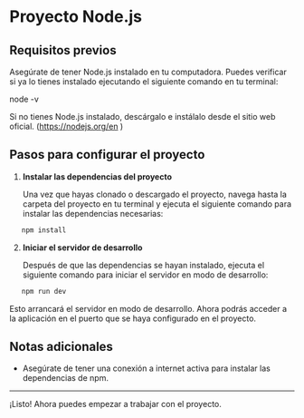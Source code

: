 # Proyecto Node.js

## Requisitos previos

Asegúrate de tener Node.js instalado en tu computadora. Puedes verificar si ya lo tienes instalado ejecutando el siguiente comando en tu terminal:

node -v

Si no tienes Node.js instalado, descárgalo e instálalo desde el sitio web oficial. (https://nodejs.org/en )

## Pasos para configurar el proyecto

1. **Instalar las dependencias del proyecto**

   Una vez que hayas clonado o descargado el proyecto, navega hasta la carpeta del proyecto en tu terminal y ejecuta el siguiente comando para instalar las dependencias necesarias:
```bash
   npm install
```

2. **Iniciar el servidor de desarrollo**

   Después de que las dependencias se hayan instalado, ejecuta el siguiente comando para iniciar el servidor en modo de desarrollo:
```bash
   npm run dev
```
   Esto arrancará el servidor en modo de desarrollo. Ahora podrás acceder a la aplicación en el puerto que se haya configurado en el proyecto.

## Notas adicionales

- Asegúrate de tener una conexión a internet activa para instalar las dependencias de npm.

---

¡Listo! Ahora puedes empezar a trabajar con el proyecto.
